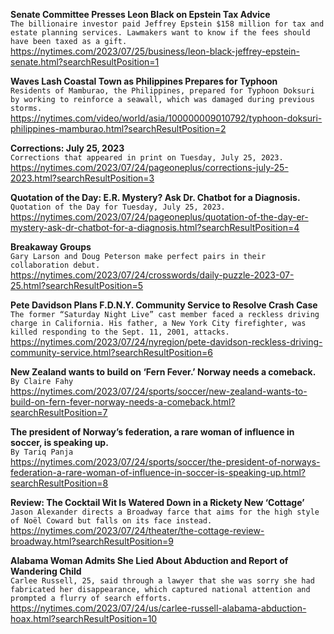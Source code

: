 **Senate Committee Presses Leon Black on Epstein Tax Advice**\
`The billionaire investor paid Jeffrey Epstein $158 million for tax and estate planning services. Lawmakers want to know if the fees should have been taxed as a gift.`\
https://nytimes.com/2023/07/25/business/leon-black-jeffrey-epstein-senate.html?searchResultPosition=1

**Waves Lash Coastal Town as Philippines Prepares for Typhoon**\
`Residents of Mamburao, the Philippines, prepared for Typhoon Doksuri by working to reinforce a seawall, which was damaged during previous storms.`\
https://nytimes.com/video/world/asia/100000009010792/typhoon-doksuri-philippines-mamburao.html?searchResultPosition=2

**Corrections: July 25, 2023**\
`Corrections that appeared in print on Tuesday, July 25, 2023.`\
https://nytimes.com/2023/07/24/pageoneplus/corrections-july-25-2023.html?searchResultPosition=3

**Quotation of the Day: E.R. Mystery? Ask Dr. Chatbot for a Diagnosis.**\
`Quotation of the Day for Tuesday, July 25, 2023.`\
https://nytimes.com/2023/07/24/pageoneplus/quotation-of-the-day-er-mystery-ask-dr-chatbot-for-a-diagnosis.html?searchResultPosition=4

**Breakaway Groups**\
`Gary Larson and Doug Peterson make perfect pairs in their collaboration debut.`\
https://nytimes.com/2023/07/24/crosswords/daily-puzzle-2023-07-25.html?searchResultPosition=5

**Pete Davidson Plans F.D.N.Y. Community Service to Resolve Crash Case**\
`The former “Saturday Night Live” cast member faced a reckless driving charge in California. His father, a New York City firefighter, was killed responding to the Sept. 11, 2001, attacks.`\
https://nytimes.com/2023/07/24/nyregion/pete-davidson-reckless-driving-community-service.html?searchResultPosition=6

**New Zealand wants to build on ‘Fern Fever.’ Norway needs a comeback.**\
`By Claire Fahy`\
https://nytimes.com/2023/07/24/sports/soccer/new-zealand-wants-to-build-on-fern-fever-norway-needs-a-comeback.html?searchResultPosition=7

**The president of Norway’s federation, a rare woman of influence in soccer, is speaking up.**\
`By Tariq Panja`\
https://nytimes.com/2023/07/24/sports/soccer/the-president-of-norways-federation-a-rare-woman-of-influence-in-soccer-is-speaking-up.html?searchResultPosition=8

**Review: The Cocktail Wit Is Watered Down in a Rickety New ‘Cottage’**\
`Jason Alexander directs a Broadway farce that aims for the high style of Noël Coward but falls on its face instead.`\
https://nytimes.com/2023/07/24/theater/the-cottage-review-broadway.html?searchResultPosition=9

**Alabama Woman Admits She Lied About Abduction and Report of Wandering Child**\
`Carlee Russell, 25, said through a lawyer that she was sorry she had fabricated her disappearance, which captured national attention and prompted a flurry of search efforts.`\
https://nytimes.com/2023/07/24/us/carlee-russell-alabama-abduction-hoax.html?searchResultPosition=10

